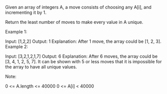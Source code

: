 Given an array of integers A, a move consists of choosing any A[i], and incrementing it by 1.

Return the least number of moves to make every value in A unique.

Example 1:

Input: [1,2,2]
Output: 1 Explanation:  After 1 move, the array could be [1, 2, 3]. Example 2:

Input: [3,2,1,2,1,7]
Output: 6 Explanation:  After 6 moves, the array could be [3, 4, 1, 2, 5, 7]. It can be shown with 5 or less moves that
it is impossible for the array to have all unique values.

Note:

0 <= A.length <= 40000 0 <= A[i] < 40000

